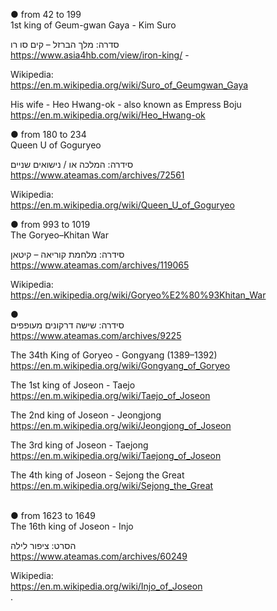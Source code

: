 ● from 42 to 199 </br> 
1st king of Geum-gwan Gaya - Kim Suro </br> 

סדרה: מלך הברזל – קים סו רו </br> 
https://www.asia4hb.com/view/iron-king/ - </br> 

Wikipedia: </br> 
https://en.m.wikipedia.org/wiki/Suro_of_Geumgwan_Gaya </br> 

His wife - Heo Hwang-ok - 
also known as Empress Boju </br> 
https://en.m.wikipedia.org/wiki/Heo_Hwang-ok </br> 

● from 180 to 234 </br> 
Queen U of Goguryeo </br> 

סידרה: המלכה או / נישואים שניים </br> 
https://www.ateamas.com/archives/72561 </br> 

Wikipedia: </br> 
https://en.m.wikipedia.org/wiki/Queen_U_of_Goguryeo

● from 993 to 1019 </br> 
The Goryeo–Khitan War </br> 

סידרה: מלחמת קוריאה – קיטאן </br> 
https://www.ateamas.com/archives/119065 </br> 

Wikipedia: </br> 
https://en.wikipedia.org/wiki/Goryeo%E2%80%93Khitan_War</br>

● </br> 
סידרה: שישה דרקונים מעופפים </br> 
https://www.ateamas.com/archives/9225 </br> 

The 34th King of Goryeo - Gongyang (1389–1392) </br> 
https://en.m.wikipedia.org/wiki/Gongyang_of_Goryeo </br> 

The 1st king of Joseon - Taejo </br> 
https://en.m.wikipedia.org/wiki/Taejo_of_Joseon </br> 

The 2nd king of Joseon - Jeongjong </br> 
https://en.m.wikipedia.org/wiki/Jeongjong_of_Joseon </br> 

The 3rd king of Joseon - Taejong </br> 
https://en.m.wikipedia.org/wiki/Taejong_of_Joseon </br> 

The 4th king of Joseon - Sejong the Great </br> 
https://en.m.wikipedia.org/wiki/Sejong_the_Great </br> 
</br> 

● from 1623 to 1649 </br> 
The 16th king of Joseon - Injo </br> 

הסרט: ציפור לילה </br> 
https://www.ateamas.com/archives/60249 </br> 

Wikipedia: </br> 
https://en.m.wikipedia.org/wiki/Injo_of_Joseon </br> 
.
